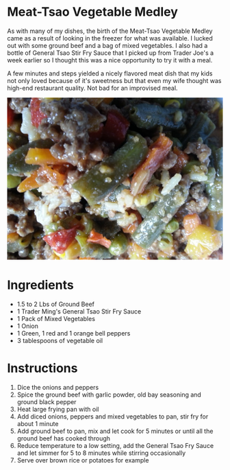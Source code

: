 Meat-Tsao Vegetable Medley
=========================

As with many of my dishes, the birth of the Meat-Tsao Vegetable Medley came as a result of looking in the freezer for what was available. I lucked out with some ground beef and a bag of mixed vegetables. I also had a bottle of General Tsao Stir Fry Sauce that I picked up from Trader Joe's a week earlier so I thought this was a nice opportunity to try it with a meal.

A few minutes and steps yielded a nicely flavored meat dish that my kids not only loved because of it's sweetness but that even my wife thought was high-end restaurant quality. Not bad for an improvised meal.

![](./pics/meat-tsao-vegetable-medley.jpg)

# Ingredients

- 1.5 to 2 Lbs of Ground Beef
- 1 Trader Ming's General Tsao Stir Fry Sauce
- 1 Pack of Mixed Vegetables
- 1 Onion
- 1 Green, 1 red and 1 orange bell peppers
- 3 tablespoons of vegetable oil

# Instructions
1. Dice the onions and peppers
2. Spice the ground beef with garlic powder, old bay seasoning and  ground black pepper
3. Heat large frying pan with oil
4. Add diced onions, peppers and mixed vegetables to pan, stir fry for about 1 minute
5. Add ground beef to pan, mix and let cook for 5 minutes or until all the ground beef has cooked through
6. Reduce temperature to a low setting, add the General Tsao Fry Sauce and let simmer for 5 to 8 minutes while stirring occasionally
7. Serve over brown rice or potatoes for example